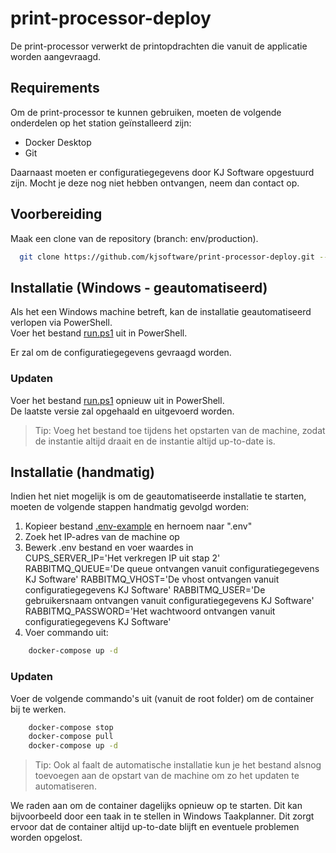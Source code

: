 # print-processor-deploy

De print-processor verwerkt de printopdrachten die vanuit de applicatie worden aangevraagd.

## Requirements

Om de print-processor te kunnen gebruiken, moeten de volgende onderdelen op het station geïnstalleerd zijn:
- Docker Desktop
- Git

Daarnaast moeten er configuratiegegevens door KJ Software opgestuurd zijn. Mocht je deze nog niet hebben ontvangen, neem dan contact op.

## Voorbereiding

Maak een clone van de repository (branch: env/production).

```bash
  git clone https://github.com/kjsoftware/print-processor-deploy.git --branch env/production
```

## Installatie (Windows - geautomatiseerd)

Als het een Windows machine betreft, kan de installatie geautomatiseerd verlopen via PowerShell.  
Voer het bestand [run.ps1](run.ps1) uit in PowerShell. 

Er zal om de configuratiegegevens gevraagd worden. 

### Updaten

Voer het bestand [run.ps1](run.ps1) opnieuw uit in PowerShell.  
De laatste versie zal opgehaald en uitgevoerd worden.  

> Tip: Voeg het bestand toe tijdens het opstarten van de machine, zodat de instantie altijd draait en de instantie altijd up-to-date is.

## Installatie (handmatig)

Indien het niet mogelijk is om de geautomatiseerde installatie te starten, moeten de volgende stappen handmatig gevolgd worden:
1. Kopieer bestand [.env-example](.env-example) en hernoem naar ".env"
2. Zoek het IP-adres van de machine op
3. Bewerk .env bestand en voer waardes in  
CUPS_SERVER_IP='Het verkregen IP uit stap 2'  
RABBITMQ_QUEUE='De queue ontvangen vanuit configuratiegegevens KJ Software'
RABBITMQ_VHOST='De vhost ontvangen vanuit configuratiegegevens KJ Software'
RABBITMQ_USER='De gebruikersnaam ontvangen vanuit configuratiegegevens KJ Software'
RABBITMQ_PASSWORD='Het wachtwoord ontvangen vanuit configuratiegegevens KJ Software'
4. Voer commando uit:  
```bash
    docker-compose up -d
```

### Updaten

Voer de volgende commando's uit (vanuit de root folder) om de container bij te werken.
```bash
    docker-compose stop
    docker-compose pull
    docker-compose up -d 
```

> Tip: Ook al faalt de automatische installatie kun je het bestand alsnog toevoegen aan de opstart van de machine om zo het updaten te automatiseren.

We raden aan om de container dagelijks opnieuw op te starten. Dit kan bijvoorbeeld door een taak in te stellen in Windows Taakplanner.
Dit zorgt ervoor dat de container altijd up-to-date blijft en eventuele problemen worden opgelost.